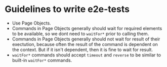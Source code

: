 # Guidelines to write e2e-tests

- Use Page Objects.
- Commands in Page Objects generally should wait for required elements to be
  available, so we dont need to `waitFor*` prior to calling them.
- Commands in Page Objects generally should not wait for result of their
  exectution, because often the result of the command is dependent on the
  context. But if it isn't dependent, then it is fine to wait for result.
- `waitFor*` commands should accept `timeout` and `reverse` to be similar to
  built-in `waitFor*` commands.
